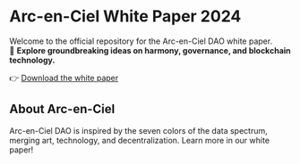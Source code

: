 # Arc-en-Ciel White Paper 2024
Welcome to the official repository for the Arc-en-Ciel DAO white paper.  
🌈 **Explore groundbreaking ideas on harmony, governance, and blockchain technology.**  

👉 [Download the white paper](./whitepaper.pdf)

## About Arc-en-Ciel
Arc-en-Ciel DAO is inspired by the seven colors of the data spectrum, merging art, technology, and decentralization. Learn more in our white paper!
